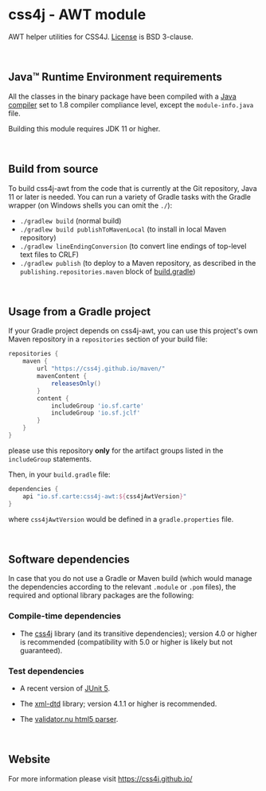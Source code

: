 # css4j - AWT module

AWT helper utilities for CSS4J. [License](LICENSE.txt) is BSD 3-clause.

<br/>

## Java™ Runtime Environment requirements
All the classes in the binary package have been compiled with a [Java compiler](https://adoptium.net/)
set to 1.8 compiler compliance level, except the `module-info.java` file.

Building this module requires JDK 11 or higher.

<br/>

## Build from source
To build css4j-awt from the code that is currently at the Git repository, Java 11 or later is needed.
You can run a variety of Gradle tasks with the Gradle wrapper (on Windows shells you can omit the `./`):

- `./gradlew build` (normal build)
- `./gradlew build publishToMavenLocal` (to install in local Maven repository)
- `./gradlew lineEndingConversion` (to convert line endings of top-level text files to CRLF)
- `./gradlew publish` (to deploy to a Maven repository, as described in the `publishing.repositories.maven` block of
[build.gradle](https://github.com/css4j/css4j/blob/master/build.gradle))

<br/>

## Usage from a Gradle project
If your Gradle project depends on css4j-awt, you can use this project's own Maven repository in a `repositories` section of
your build file:
```groovy
repositories {
    maven {
        url "https://css4j.github.io/maven/"
        mavenContent {
            releasesOnly()
        }
        content {
            includeGroup 'io.sf.carte'
            includeGroup 'io.sf.jclf'
        }
    }
}
```
please use this repository **only** for the artifact groups listed in the `includeGroup` statements.

Then, in your `build.gradle` file:
```groovy
dependencies {
    api "io.sf.carte:css4j-awt:${css4jAwtVersion}"
}
```
where `css4jAwtVersion` would be defined in a `gradle.properties` file.

<br/>

## Software dependencies

In case that you do not use a Gradle or Maven build (which would manage the
dependencies according to the relevant `.module` or `.pom` files), the required
and optional library packages are the following:

### Compile-time dependencies

- The [css4j](https://github.com/css4j/css4j/releases) library (and its transitive
  dependencies); version 4.0 or higher is recommended (compatibility with 5.0 or
  higher is likely but not guaranteed).

### Test dependencies

- A recent version of [JUnit 5](https://junit.org/junit5/).

- The [xml-dtd](https://github.com/css4j/xml-dtd) library; version 4.1.1 or
  higher is recommended.

- The [validator.nu html5 parser](https://about.validator.nu/htmlparser/).

<br/>

## Website
For more information please visit https://css4j.github.io/
